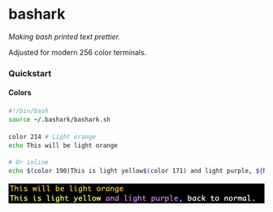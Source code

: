 # bashark

_Making bash printed text prettier._  

Adjusted for modern 256 color terminals.  

### Quickstart

#### Colors

```bash
#!/bin/bash
source ~/.bashark/bashark.sh

color 214 # Light orange
echo This will be light orange

# Or inline
echo $(color 190)This is light yellow$(color 171) and light purple, ${NORMAL}back to normal.

```
![Inline colors](https://github.com/moshegottlieb/bashark/blob/master/examples/screenshots/cap1.png?raw=true)
